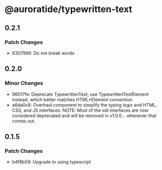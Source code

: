 # @auroratide/typewritten-text

## 0.2.1

### Patch Changes

- 6307966: Do not break words

## 0.2.0

### Minor Changes

- 96017fe: Deprecate TypewrittenText; use TypewrittenTextElement instead, which better matches HTML\*Element convention
- a6da0c8: Overhaul component to simplify the typing logic and HTML, CSS, and JS interfaces. NOTE: Most of the old interfaces are now considered deprecated and will be removed in v1.0.0... whenever that comes out.

## 0.1.5

### Patch Changes

- b4f8b59: Upgrade to using typescript

